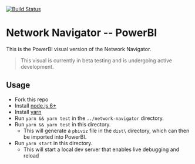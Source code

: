 [![Build Status](https://travis-ci.org/Microsoft/PowerBI-visuals-NetworkNavigator.svg?branch=develop)](https://travis-ci.org/Microsoft/PowerBI-visuals-NetworkNavigator)

# Network Navigator -- PowerBI

This is the PowerBI visual version of the Network Navigator.

> This visual is currently in beta testing and is undergoing active development.

## Usage
* Fork this repo
* Install [node.js 6+](https://nodejs.org)
* Install [yarn](https://yarnpkg.com/)
* Run `yarn && yarn test` in the `../network-navigator` directory.
* Run `yarn && yarn test` in this directory.
    * This will generate a `pbiviz` file in the `dist\` directory, which can then be imported into PowerBI.
* Run `yarn start` in this directory.
    * This will start a local dev server that enables live debugging and reload